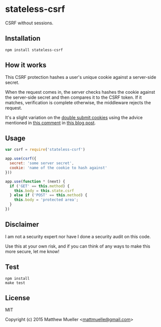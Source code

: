 
# stateless-csrf

  CSRF without sessions.

## Installation

    npm install stateless-csrf

## How it works

  This CSRF protection hashes a user's unique cookie against a server-side secret.

  When the request comes in, the server checks hashes the cookie against the server-side
  secret and then compares it to the CSRF token. If it matches, verification is complete
  otherwise, the middleware rejects the request.

  It's a slight variation on the [double submit cookies](https://www.owasp.org/index.php/Cross-Site_Request_Forgery_(CSRF)_Prevention_Cheat_Sheet#Double_Submit_Cookies) using the advice
  mentioned in [this comment](http://discourse.codinghorror.com/t/preventing-csrf-and-xsrf-attacks/268/61) in [this blog post](http://blog.codinghorror.com/preventing-csrf-and-xsrf-attacks/).

## Usage

```js
var csrf = require('stateless-csrf')

app.use(csrf({
  secret: 'some server secret',
  cookie: 'name of the cookie to hash against'
}))

app.use(function * (next) {
  if ('GET' == this.method) {
    this.body = this.state.csrf
  } else if ('POST' == this.method) {
    this.body = 'protected area';
  }
})
```

## Disclaimer

  I am not a security expert nor have I done a security audit on this code.

  Use this at your own risk, and if you can think of any ways to make this more secure, let me know!

## Test

```
npm install
make test
```

## License

MIT

Copyright (c) 2015 Matthew Mueller &lt;mattmuelle@gmail.com&gt;
